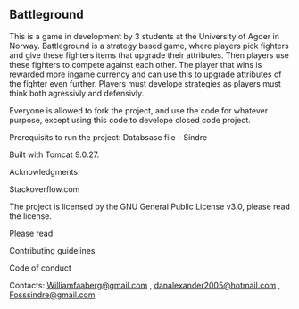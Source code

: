 Battleground
--------------

This is a game in development by 3 students at the University of Agder in Norway. Battleground is a strategy based game, where players pick fighters and give these fighters items that upgrade their attributes. Then players use these fighters to compete against each other. The player that wins is rewarded more ingame currency and can use this to upgrade attributes of the fighter even further.
Players must develope strategies as players must think both agressivly and defensivly.

Everyone is allowed to fork the project, and use the code for whatever purpose, except using this code to develope closed code project.

Prerequisits to run the project: 
Databsase file - Sindre 


Built with Tomcat 9.0.27.

Acknowledgments:

Stackoverflow.com

The project is licensed by the GNU General Public License v3.0, please read the license.

Please read

Contributing guidelines

Code of conduct

Contacts: Williamfaaberg@gmail.com , danalexander2005@hotmail.com , Fosssindre@gmail.com
